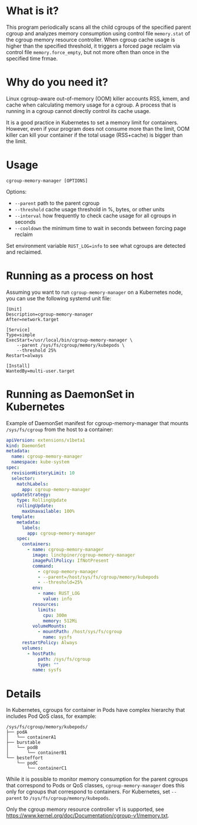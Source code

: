 # What is it?

This program periodically scans all the child cgroups of the specified parent cgroup and analyzes
memory consumption using control file `memory.stat` of the cgroup memory resource controller.
When cgroup cache usage is higher than the specified threshold, it triggers a forced page reclaim
via control file `memory.force_empty`, but not more often than once in the specified time frmae.

# Why do you need it?

Linux cgroup-aware out-of-memory (OOM) killer accounts RSS, kmem, and cache when calculating memory usage for a cgroup.
A process that is running in a cgroup cannot directly control its cache usage.

It is a good practice in Kubernetes to set a memory limit for containers.
However, even if your program does not consume more than the limit, OOM killer can kill your
container if the total usage (RSS+cache) is bigger than the limit. 

# Usage

`cgroup-memory-manager [OPTIONS]`

Options:
- `--parent` path to the parent cgroup
- `--threshold` cache usage threshold in %, bytes, or other units
- `--interval` how frequently to check cache usage for all cgroups in seconds
- `--cooldown` the minimum time to wait in seconds between forcing page reclaim

Set environment variable `RUST_LOG=info` to see what cgroups are detected and reclaimed.

# Running as a process on host

Assuming you want to run `cgroup-memory-manager` on a Kubernetes node, you can use the following
systemd unit file:


```
[Unit]
Description=cgroup-memory-manager
After=network.target

[Service]
Type=simple
ExecStart=/usr/local/bin/cgroup-memory-manager \
    --parent /sys/fs/cgroup/memory/kubepods \
    --threshold 25%
Restart=always

[Install]
WantedBy=multi-user.target
```

# Running as DaemonSet in Kubernetes

Example of DaemonSet manifest for cgroup-memory-manager that mounts `/sys/fs/cgroup` from the host
to a container:

```yaml
apiVersion: extensions/v1beta1
kind: DaemonSet
metadata:
  name: cgroup-memory-manager
  namespace: kube-system
spec:
  revisionHistoryLimit: 10
  selector:
    matchLabels:
      app: cgroup-memory-manager
  updateStrategy:
    type: RollingUpdate
    rollingUpdate:
      maxUnavailable: 100%
  template:
    metadata:
      labels:
        app: cgroup-memory-manager
    spec:
      containers:
        - name: cgroup-memory-manager
          image: linchpiner/cgroup-memory-manager
          imagePullPolicy: IfNotPresent
          command:
            - cgroup-memory-manager
            - --parent=/host/sys/fs/cgroup/memory/kubepods
            - --threshold=25%
          env:
            - name: RUST_LOG
              value: info
          resources:
            limits:
              cpu: 300m
              memory: 512Mi
          volumeMounts:
            - mountPath: /host/sys/fs/cgroup
              name: sysfs
      restartPolicy: Always
      volumes:
        - hostPath:
            path: /sys/fs/cgroup
            type: ""
          name: sysfs
```

# Details

In Kubernetes, cgroups for container in Pods have complex hierarchy that includes Pod QoS class, for
example:

```
/sys/fs/cgroup/memory/kubepods/
├── podA
│   └── containerA1
├── burstable
│   └── podB
│       └── containerB1
└── besteffort
    └── podC
        └── containerC1
```

While it is possible to monitor memory consumption for the parent cgroups that correspond to Pods or
QoS classes, `cgroup-memory-manager` does this only for cgroups that correspond to containers.
For Kubernetes, set `--parent` to `/sys/fs/cgroup/memory/kubepods`.

Only the cgroup memory resource controller v1 is supported, see
https://www.kernel.org/doc/Documentation/cgroup-v1/memory.txt.
